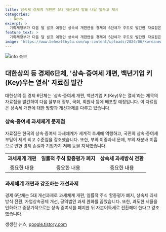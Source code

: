 ```yaml
---
title: 상속세 경제계 개편안 5대 개선과제 발표 내달 앞두고 제시
categories:
  - News
excerpt: >
  기획재정부가 다음 달 발표 예정인 상속세 개편안을 경제계 6단체가 주도로 발간한 자료집은 현재 우리나라의 상속·증여세 과세체계가 세계적 추세와 달리고 있으며, 부담 역시 세계 최고 수준이라고 강조합니다. 이에 경제 6단체는 부(富)에 대한 이중과세, 기업가치 저해 등의 문제점을 지적하고, 과세체계 개편과 상속·증여세를 자본이득세로 전환하는 것을 주장하고 있습니다. 이 자료를 통해 경제계가 어떤 방향으로 개편을 원하는지에 대한 통찰을 얻을 수 있습니다.
feature_text: >
  기획재정부가 다음 달 발표 예정인 상속세 개편안을 경제계 6단체가 주도로 발간한 자료집은 현재 우리나라의 상속·증여세 과세체계가 세계적 추세와 달리고 있으며, 부담 역시 세계 최고 수준이라고 강조합니다. 이에 경제 6단체는 부(富)에 대한 이중과세, 기업가치 저해 등의 문제점을 지적하고, 과세체계 개편과 상속·증여세를 자본이득세로 전환하는 것을 주장하고 있습니다. 이 자료를 통해 경제계가 어떤 방향으로 개편을 원하는지에 대한 통찰을 얻을 수 있습니다.
image: 'https://www.behealthy4u.com/wp-content/uploads/2024/06/koreanews.jpg'
---
```


<p><img src="https://www.behealthy4u.com/wp-content/uploads/2024/06/koreanews.jpg" alt="info 속보" /></p>

<h2 data-ke-size="size26">대한상의 등 경제6단체, '상속·증여세 개편, 백년기업 키(Key)우는 열쇠' 자료집 발간</h2>

<p data-ke-size="size16">대한상의 등 경제 6단체는 '상속·증여세 개편, 백년기업 키(Key)우는 열쇠'라는 제목의 자료집을 발간하여 다음 달부터 정부, 국회, 회원사 등에 배포할 예정입니다. 이 자료집은 상속세 개편에 대한 방향과 개선과제를 다루고 있습니다.</p>

<h3 data-ke-size="size23">상속·증여세 과세체계 문제점</h3>

<p data-ke-size="size16">자료집은 한국의 상속·증여세 과세체계가 세계적 추세에 역행하고, 국민의 상속·증여세 부담이 세계 최고 수준임을 강조했습니다. 또한, 부의 이중과세 문제, 부의 재분배 미흡으로 인한 경제 손실과 기업가치 저해 등을 지적했습니다.</p>

<table>
    <tr>
        <td style="text-align: center; height: 17px;"><b>과세체계 개편</b></td>
        <td style="text-align: center; height: 17px;"><b>일률적 주식 할증평가 폐지</b></td>
        <td style="text-align: center; height: 17px;"><b>상속세 과세방식 전환</b></td>
    </tr>
    <tr>
        <td style="text-align: center; height: 17px;">중요한 내용</td>
        <td style="text-align: center; height: 17px;">중요한 내용</td>
        <td style="text-align: center; height: 17px;">중요한 내용</td>
    </tr>
</table>

<h3 data-ke-size="size23">과세체계 개편과 강조하는 개선과제</h3>

<p data-ke-size="size16">경제 6단체는 5대 개선과제로 과세체계 개편, 일률적 주식 할증평가 폐지, 상속세 과세방식 전환, 가업상속공제 개선, 공익법인 과세 완화를 꼽았습니다. 또한, 과도한 세율을 인하하고 중장기적으로는 상속·증여세를 폐지한 뒤 자본이득세로 전환해야 한다고 강조했습니다.</p>
생생한 뉴스, <a href="https://qoogle.tistory.com" rel="dofollow">qoogle.tistory.com</a>


